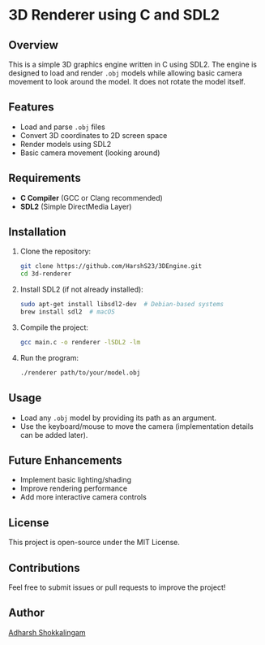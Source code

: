 # 3D Renderer using C and SDL2

## Overview
This is a simple 3D graphics engine written in C using SDL2. The engine is designed to load and render `.obj` models while allowing basic camera movement to look around the model. It does not rotate the model itself.

## Features
- Load and parse `.obj` files
- Convert 3D coordinates to 2D screen space
- Render models using SDL2
- Basic camera movement (looking around)

## Requirements
- **C Compiler** (GCC or Clang recommended)
- **SDL2** (Simple DirectMedia Layer)

## Installation
1. Clone the repository:
   ```sh
   git clone https://github.com/HarshS23/3DEngine.git
   cd 3d-renderer
   ```
2. Install SDL2 (if not already installed):
   ```sh
   sudo apt-get install libsdl2-dev  # Debian-based systems
   brew install sdl2  # macOS
   ```
3. Compile the project:
   ```sh
   gcc main.c -o renderer -lSDL2 -lm
   ```
4. Run the program:
   ```sh
   ./renderer path/to/your/model.obj
   ```

## Usage
- Load any `.obj` model by providing its path as an argument.
- Use the keyboard/mouse to move the camera (implementation details can be added later).

## Future Enhancements
- Implement basic lighting/shading
- Improve rendering performance
- Add more interactive camera controls

## License
This project is open-source under the MIT License.

## Contributions
Feel free to submit issues or pull requests to improve the project!

## Author
[Adharsh Shokkalingam](https://github.com/HarshS23)

